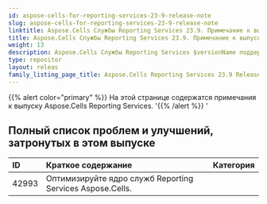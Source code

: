 ```yaml
---
id: aspose-cells-for-reporting-services-23-9-release-note
slug: aspose-cells-for-reporting-services-23-9-release-note
linktitle: Aspose.Cells Службы Reporting Services 23.9. Примечание к выпуску
title: Aspose.Cells Службы Reporting Services 23.9. Примечание к выпуску
weight: 13
description: Aspose.Cells Службы Reporting Services $versionName поддерживают преобразование в различные форматы отчетов. например Xlsx, Pdf, Json, Docx, Pptx, Html, Svg, Ods, Png и т. д.
type: repositor
layout: releas
family_listing_page_title: Aspose.Cells Reporting Services 23.9 Release Note
---
```

{{% alert color="primary" %}} 
На этой странице содержатся примечания к выпуску Aspose.Cells Reporting Services.
'{{% /alert %}} '
##  **Полный список проблем и улучшений, затронутых в этом выпуске**

|**ID**|**Краткое содержание**|**Категория**|
| :- | :- | :- |
| 42993 | Оптимизируйте ядро служб Reporting Services Aspose.Cells.|
